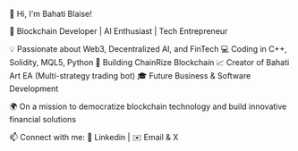 
👋 Hi, I'm Bahati Blaise!

🚀 Blockchain Developer | AI Enthusiast | Tech Entrepreneur

💡 Passionate about Web3, Decentralized AI, and FinTech
💻 Coding in C++, Solidity, MQL5, Python
🔗  Building ChainRize Blockchain
📈 Creator of Bahati Art EA (Multi-strategy trading bot)
🎓 Future Business & Software Development

🌍 On a mission to democratize blockchain technology and build innovative financial solutions

📫 Connect with me:
🔗 Linkedin | ✉️ Email & X
